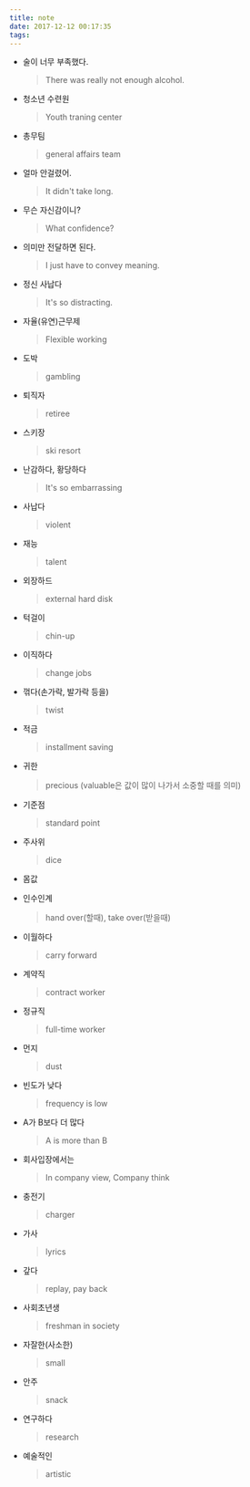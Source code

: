 ```yaml
---
title: note
date: 2017-12-12 00:17:35
tags:
---
```


- 술이 너무 부족했다.
    > There was really not enough alcohol.
- 청소년 수련원
    > Youth traning center
- 총무팀
    > general affairs team
- 얼마 안걸렸어.
    > It didn't take long.
- 무슨 자신감이니?
    > What confidence?
- 의미만 전달하면 된다.
    > I just have to convey meaning.

- 정신 사납다
    > It's so distracting.
- 자율(유연)근무제
    > Flexible working
- 도박
    > gambling
- 퇴직자
    > retiree
- 스키장
    > ski resort
- 난감하다, 황당하다
    > It's so embarrassing
- 사납다
    > violent
- 재능
    > talent

- 외장하드
    > external hard disk
- 턱걸이
    > chin-up
- 이직하다
    > change jobs
- 꺾다(손가락, 발가락 등을)
    > twist
- 적금
    > installment saving
- 귀한
    > precious (valuable은 값이 많이 나가서 소중할 때를 의미)
- 기준점
    > standard point

- 주사위  
    > dice
- 몸값
    > 
- 인수인계
    > hand over(할때), take over(받을때)
- 이월하다
    > carry forward
- 계약직
    > contract worker
- 정규직
    > full-time worker
- 먼지
    > dust

- 빈도가 낮다
    > frequency is low
- A가 B보다 더 많다
    > A is more than B
- 회사입장에서는
    > In company view, Company think
- 충전기
    > charger
- 가사
    > lyrics
- 갚다
    > replay, pay back
- 사회초년생
    > freshman in society

- 자잘한(사소한)
    > small
- 안주
    > snack
- 연구하다
    > research
- 예술적인
    > artistic
